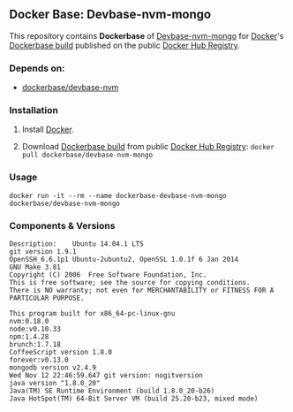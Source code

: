## Docker Base: Devbase-nvm-mongo


This repository contains **Dockerbase** of [Devbase-nvm-mongo](https://github.com/creationix/nvm) for [Docker](https://www.docker.com/)'s [Dockerbase build](https://registry.hub.docker.com/u/dockerbase/devbase-nvm-mongo/) published on the public [Docker Hub Registry](https://registry.hub.docker.com/).


### Depends on:

* [dockerbase/devbase-nvm](https://registry.hub.docker.com/u/dockerbase/devbase-nvm)


### Installation

1. Install [Docker](https://docs.docker.com/installation/).

2. Download [Dockerbase build](https://registry.hub.docker.com/u/dockerbase/devbase-nvm-mongo/) from public [Docker Hub Registry](https://registry.hub.docker.com/): `docker pull dockerbase/devbase-nvm-mongo`


### Usage

    docker run -it --rm --name dockerbase-devbase-nvm-mongo dockerbase/devbase-nvm-mongo

### Components & Versions

    Description:	Ubuntu 14.04.1 LTS
    git version 1.9.1
    OpenSSH_6.6.1p1 Ubuntu-2ubuntu2, OpenSSL 1.0.1f 6 Jan 2014
    GNU Make 3.81
    Copyright (C) 2006  Free Software Foundation, Inc.
    This is free software; see the source for copying conditions.
    There is NO warranty; not even for MERCHANTABILITY or FITNESS FOR A
    PARTICULAR PURPOSE.
    
    This program built for x86_64-pc-linux-gnu
    nvm:0.18.0
    node:v0.10.33
    npm:1.4.28
    brunch:1.7.18
    CoffeeScript version 1.8.0
    forever:v0.13.0
    mongodb version v2.4.9
    Wed Nov 12 22:46:59.647 git version: nogitversion
    java version "1.8.0_20"
    Java(TM) SE Runtime Environment (build 1.8.0_20-b26)
    Java HotSpot(TM) 64-Bit Server VM (build 25.20-b23, mixed mode)

